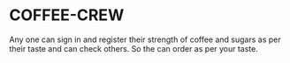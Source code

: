 # COFFEE-CREW
Any one can sign in and register their strength of coffee and sugars as per their taste and can check others. So the can order as per your taste.
